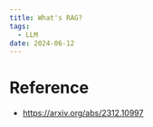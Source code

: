 ```yaml
---
title: What's RAG?
tags:
  - LLM
date: 2024-06-12
---
```

# Reference

* https://arxiv.org/abs/2312.10997